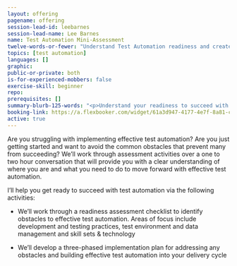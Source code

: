 ```yaml
---
layout: offering
pagename: offering
session-lead-id: leebarnes
session-lead-name: Lee Barnes
name: Test Automation Mini-Assessment
twelve-words-or-fewer: "Understand Test Automation readiness and create a high-level roadmap for success"
topics: [test automation]
languages: []
graphic: 
public-or-private: both
is-for-experienced-mobbers: false
exercise-skill: beginner
repo: 
prerequisites: []
summary-blurb-125-words: "<p>Understand your readiness to succeed with Test Automation and develop a roadmap for success. You'll address obtacles within your organization and get started on a path to effective Test Automation!</p>"
booking-link: https://a.flexbooker.com/widget/61a3d947-4177-4e7f-8a81-cf47ecaffec4
active: true
---
```

Are you struggling with implementing effective test automation?  Are you just getting started and want to avoid the common obstacles that prevent many from succeeding?  We’ll work through assessment activities over a one to two hour conversation that will provide you with a clear understanding of where you are and what you need to do to move forward with effective test automation.

I’ll help you get ready to succeed with test automation via the following activities:

* We’ll work through a readiness assessment checklist to identify obstacles to effective test automation.  Areas of focus include development and testing practices, test environment and data management and skill sets & technology

* We’ll develop a three-phased implementation plan for addressing any obstacles and building effective test automation into your delivery cycle


